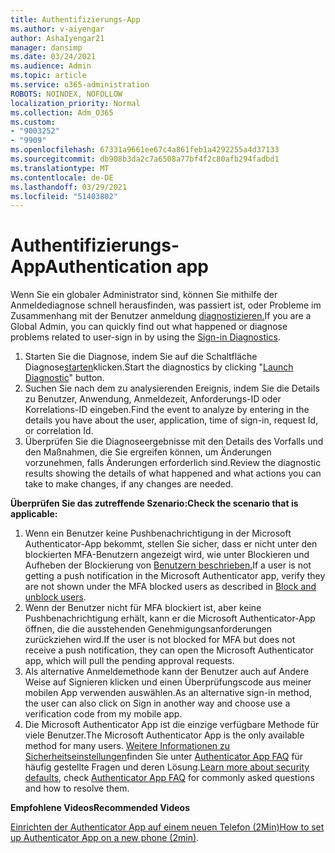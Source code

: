 ```yaml
---
title: Authentifizierungs-App
ms.author: v-aiyengar
author: AshaIyengar21
manager: dansimp
ms.date: 03/24/2021
ms.audience: Admin
ms.topic: article
ms.service: o365-administration
ROBOTS: NOINDEX, NOFOLLOW
localization_priority: Normal
ms.collection: Adm_O365
ms.custom:
- "9003252"
- "9909"
ms.openlocfilehash: 67331a9661ee67c4a861feb1a4292255a4d37133
ms.sourcegitcommit: db908b3da2c7a6508a77bf4f2c80afb294fadbd1
ms.translationtype: MT
ms.contentlocale: de-DE
ms.lasthandoff: 03/29/2021
ms.locfileid: "51403802"
---
```

# <a name="authentication-app"></a><span data-ttu-id="632b2-102">Authentifizierungs-App</span><span class="sxs-lookup"><span data-stu-id="632b2-102">Authentication app</span></span>

<span data-ttu-id="632b2-103">Wenn Sie ein globaler Administrator sind, können Sie mithilfe der Anmeldediagnose schnell herausfinden, was passiert ist, oder Probleme im Zusammenhang mit der Benutzer anmeldung [diagnostizieren.](https://ms.portal.azure.com/microsoft.onmicrosoft.com?loginHint=shhada@microsoft.com#blade/Microsoft_AAD_IAM/ActiveDirectoryMenuBlade/diagnose/symptomId/ms_aad_dxp_signin_caDiagnoseAndSolveSummarySymptom)</span><span class="sxs-lookup"><span data-stu-id="632b2-103">If you are a Global Admin, you can quickly find out what happened or diagnose problems related to user-sign in by using the [Sign-in Diagnostics](https://ms.portal.azure.com/microsoft.onmicrosoft.com?loginHint=shhada@microsoft.com#blade/Microsoft_AAD_IAM/ActiveDirectoryMenuBlade/diagnose/symptomId/ms_aad_dxp_signin_caDiagnoseAndSolveSummarySymptom).</span></span>

1. <span data-ttu-id="632b2-104">Starten Sie die Diagnose, indem Sie auf die Schaltfläche Diagnose[starten](https://portal.azure.com/#blade/Microsoft_AAD_IAM/ActiveDirectoryMenuBlade/diagnose/symptomId/ms_aad_dxp_signin_caDiagnoseAndSolveSummarySymptom)klicken.</span><span class="sxs-lookup"><span data-stu-id="632b2-104">Start the diagnostics by clicking "[Launch Diagnostic](https://portal.azure.com/#blade/Microsoft_AAD_IAM/ActiveDirectoryMenuBlade/diagnose/symptomId/ms_aad_dxp_signin_caDiagnoseAndSolveSummarySymptom)" button.</span></span> 
1. <span data-ttu-id="632b2-105">Suchen Sie nach dem zu analysierenden Ereignis, indem Sie die Details zu Benutzer, Anwendung, Anmeldezeit, Anforderungs-ID oder Korrelations-ID eingeben.</span><span class="sxs-lookup"><span data-stu-id="632b2-105">Find the event to analyze by entering in the details you have about the user, application, time of sign-in, request Id, or correlation Id.</span></span>
1. <span data-ttu-id="632b2-106">Überprüfen Sie die Diagnoseergebnisse mit den Details des Vorfalls und den Maßnahmen, die Sie ergreifen können, um Änderungen vorzunehmen, falls Änderungen erforderlich sind.</span><span class="sxs-lookup"><span data-stu-id="632b2-106">Review the diagnostic results showing the details of what happened and what actions you can take to make changes, if any changes are needed.</span></span>

<span data-ttu-id="632b2-107">**Überprüfen Sie das zutreffende Szenario:**</span><span class="sxs-lookup"><span data-stu-id="632b2-107">**Check the scenario that is applicable:**</span></span>

1. <span data-ttu-id="632b2-108">Wenn ein Benutzer keine Pushbenachrichtigung in der Microsoft Authenticator-App bekommt, stellen Sie sicher, dass er nicht unter den blockierten MFA-Benutzern angezeigt wird, wie unter Blockieren und Aufheben der Blockierung von [Benutzern beschrieben.](https://portal.azure.com/#blade/Microsoft_AAD_IAM/ActiveDirectoryMenuBlade/diagnose/symptomId/ms_aad_dxp_signin_caDiagnoseAndSolveSummarySymptom)</span><span class="sxs-lookup"><span data-stu-id="632b2-108">If a user is not getting a push notification in the Microsoft Authenticator app, verify they are not shown under the MFA blocked users as described in [Block and unblock users](https://portal.azure.com/#blade/Microsoft_AAD_IAM/ActiveDirectoryMenuBlade/diagnose/symptomId/ms_aad_dxp_signin_caDiagnoseAndSolveSummarySymptom).</span></span>
1. <span data-ttu-id="632b2-109">Wenn der Benutzer nicht für MFA blockiert ist, aber keine Pushbenachrichtigung erhält, kann er die Microsoft Authenticator-App öffnen, die die ausstehenden Genehmigungsanforderungen zurückziehen wird.</span><span class="sxs-lookup"><span data-stu-id="632b2-109">If the user is not blocked for MFA but does not receive a push notification, they can open the Microsoft Authenticator app, which will pull the pending approval requests.</span></span>
1. <span data-ttu-id="632b2-110">Als alternative Anmeldemethode kann der Benutzer auch auf Andere Weise auf Signieren klicken und einen Überprüfungscode aus meiner mobilen App verwenden auswählen.</span><span class="sxs-lookup"><span data-stu-id="632b2-110">As an alternative sign-in method, the user can also click on Sign in another way and choose use a verification code from my mobile app.</span></span>
1. <span data-ttu-id="632b2-111">Die Microsoft Authenticator App ist die einzige verfügbare Methode für viele Benutzer.</span><span class="sxs-lookup"><span data-stu-id="632b2-111">The Microsoft Authenticator App is the only available method for many users.</span></span> <span data-ttu-id="632b2-112">[Weitere Informationen zu Sicherheitseinstellungen](https://docs.microsoft.com/azure/active-directory/fundamentals/concept-fundamentals-security-defaults)finden Sie unter [Authenticator App FAQ](https://docs.microsoft.com/azure/active-directory/user-help/user-help-auth-app-faq) für häufig gestellte Fragen und deren Lösung.</span><span class="sxs-lookup"><span data-stu-id="632b2-112">[Learn more about security defaults](https://docs.microsoft.com/azure/active-directory/fundamentals/concept-fundamentals-security-defaults), check [Authenticator App FAQ](https://docs.microsoft.com/azure/active-directory/user-help/user-help-auth-app-faq) for commonly asked questions and how to resolve them.</span></span>
 
<span data-ttu-id="632b2-113">**Empfohlene Videos**</span><span class="sxs-lookup"><span data-stu-id="632b2-113">**Recommended Videos**</span></span>

<span data-ttu-id="632b2-114">[Einrichten der Authenticator App auf einem neuen Telefon (2Min)](https://go.microsoft.com/fwlink/?linkid=2158163&clcid=0x409)</span><span class="sxs-lookup"><span data-stu-id="632b2-114">[How to set up Authenticator App on a new phone (2min)](https://go.microsoft.com/fwlink/?linkid=2158163&clcid=0x409).</span></span>
